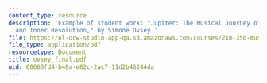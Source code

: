 ```yaml
---
content_type: resource
description: 'Example of student work: "Jupiter: The Musical Journey of Outward Conflict
  and Inner Resolution," by Simone Ovsey.'
file: https://ol-ocw-studio-app-qa.s3.amazonaws.com/courses/21m-350-musical-analysis-spring-2008/60665fd4b48ae82c2ac711d2b46244da_ovsey_final.pdf
file_type: application/pdf
resourcetype: Document
title: ovsey_final.pdf
uid: 60665fd4-b48a-e82c-2ac7-11d2b46244da
---
```

